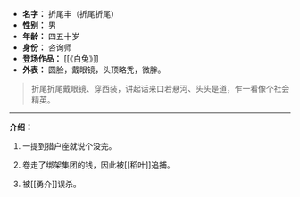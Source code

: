
- **名字：** 折尾丰（折尾折尾）
- **性别：** 男
- **年龄：** 四五十岁
- **身份：** 咨询师
- **登场作品：** [[《白兔》]] 
- **外表：** 圆脸，戴眼镜，头顶略秃，微胖。

> 折尾折尾戴眼镜、穿西装，讲起话来口若悬河、头头是道，乍一看像个社会精英。

---

**介绍：** 

1. 一提到猎户座就说个没完。

2. 卷走了绑架集团的钱，因此被[[稻叶]]追捕。

3. 被[[勇介]]误杀。